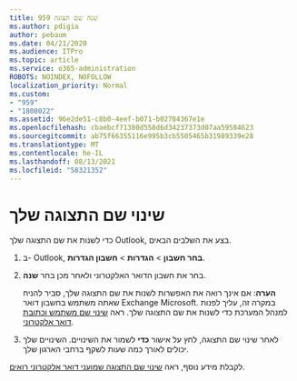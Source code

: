 ```yaml
---
title: 959 שנה שם תצוגה
ms.author: pdigia
author: pebaum
ms.date: 04/21/2020
ms.audience: ITPro
ms.topic: article
ms.service: o365-administration
ROBOTS: NOINDEX, NOFOLLOW
localization_priority: Normal
ms.custom:
- "959"
- "1800022"
ms.assetid: 96e2de51-c8b0-4eef-b071-b02784367e1e
ms.openlocfilehash: cbaebcf71380d558d6d34237373d07aa59584623
ms.sourcegitcommit: ab75f66355116e995b3cb5505465b31989339e28
ms.translationtype: MT
ms.contentlocale: he-IL
ms.lasthandoff: 08/13/2021
ms.locfileid: "58321352"
---
```

# <a name="change-your-display-name"></a>שינוי שם התצוגה שלך
  
כדי לשנות את שם התצוגה שלך Outlook, בצע את השלבים הבאים.
  
1. ב- Outlook, **בחר חשבון** \> **הגדרות** \> **חשבון הגדרות**.

2. בחר את חשבון הדואר האלקטרוני ולאחר מכן בחר **שנה**.

    **הערה**: אם אינך רואה את האפשרות לשנות את שם התצוגה שלך, סביר להניח שאתה משתמש בחשבון דואר Exchange Microsoft. במקרה זה, עליך לפנות למנהל המערכת כדי לשנות את שם התצוגה שלך. ראה [שינוי שם משתמש וכתובת דואר אלקטרוני](https://docs.microsoft.com/microsoft-365/admin/add-users/change-a-user-name-and-email-address).
  
3. לאחר שינוי שם התצוגה, לחץ על אישור **כדי** לשמור את השינויים. השינויים שלך יכולים לאורך כמה שעות לשקף ברחבי הארגון שלך.

לקבלת מידע נוסף, ראה [שינוי שם התצוגה שמועני דואר אלקטרוני רואים](https://support.office.com/article/2b53331a-ba2a-4803-88dc-ac9fe376c8a9.aspx).
  